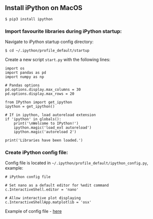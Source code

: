 ## Install iPython on MacOS

```
$ pip3 install ipython
```

### Import favourite libraries during iPython startup:

Navigate to iPython startup config directory:

```
$ cd ~/.ipython/profile_default/startup
```

Create a new script `start.py` with the following lines:

```
import os
import pandas as pd
import numpy as np

# Pandas options
pd.options.display.max_columns = 30
pd.options.display.max_rows = 20

from IPython import get_ipython
ipython = get_ipython()

# If in ipython, load autoreload extension
if 'ipython' in globals():
    print('\nWelcome to IPython!')
    ipython.magic('load_ext autoreload')
    ipython.magic('autoreload 2')

print('Libraries have been loaded.')
```

### Create iPython config file:

Config file is located in `~/.ipython/profile_default/ipython_config.py`, example:

```
# iPython config file

# Set nano as a default editor for %edit command
c.InteractiveShell.editor = 'nano'

# Allow interactive plot displaying  
c.InteractiveShellApp.matplotlib = 'osx'
```

Example of config file - [here](https://ipython.readthedocs.io/en/stable/config/intro.html#example-configuration-file)
